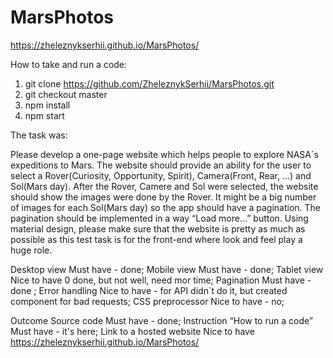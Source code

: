 # MarsPhotos

https://zheleznykserhii.github.io/MarsPhotos/

How to take and run a code:

1. git clone https://github.com/ZheleznykSerhii/MarsPhotos.git
2. git checkout master
3. npm install
4. npm start

The task was:

Please develop a one-page website which helps people to explore NASA`s expeditions to Mars. The website should provide an ability for the user to select a Rover(Curiosity, Opportunity, Spirit), Camera(Front, Rear, …) and Sol(Mars day). After the Rover, Camere and Sol were selected, the website should show the images were done by the Rover. It might be a big number of images for each Sol(Mars day) so the app should have a pagination. The pagination should be implemented in a way “Load more…” button. 
Using material design, please make sure that the website is pretty as much as possible as this test task is for the front-end where look and feel play a huge role.

Desktop view Must have - done;
Mobile view Must have - done;
Tablet view Nice to have 0 done, but not well, need mor time;
Pagination Must have - done ;
Error handling Nice to have - for API didn`t do it, but created component for bad requests;
CSS preprocessor Nice to have - no;


Outcome
Source code Must have - done;
Instruction “How to run a code” Must have - it's here;
Link to a hosted website Nice to have https://zheleznykserhii.github.io/MarsPhotos/

